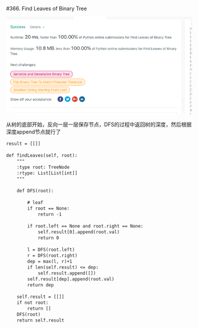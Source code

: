 #366. Find Leaves of Binary Tree

![avatar](https://github.com/AlexQianYi/Leetcode2019Winter/blob/master/屏幕快照%202019-02-17%20下午6.15.10.png)

从树的底部开始，反向一层一层保存节点，DFS的过程中返回树的深度，然后根据深度append节点就行了

    result = [[]]
    
    def findLeaves(self, root):
        """
        :type root: TreeNode
        :rtype: List[List[int]]
        """
        
        def DFS(root):
            
            # leaf
            if root == None:
                return -1
            
            if root.left == None and root.right == None: 
                self.result[0].append(root.val)
                return 0
            
            l = DFS(root.left)
            r = DFS(root.right)
            dep = max(l, r)+1
            if len(self.result) <= dep:
                self.result.append([])
            self.result[dep].append(root.val)
            return dep
        
        self.result = [[]]
        if not root:
            return []
        DFS(root)
        return self.result